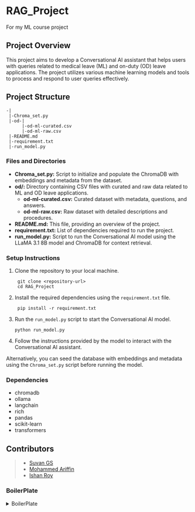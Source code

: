 # RAG_Project

For my ML course project

## Project Overview

This project aims to develop a Conversational AI assistant that helps users with queries related to medical leave (ML) and on-duty (OD) leave applications. The project utilizes various machine learning models and tools to process and respond to user queries effectively.

## Project Structure
```
-| 
 |-Chroma_set.py 
 |-od-| 
      |-od-ml-curated.csv 
      |-od-ml-raw.csv 
 |-README.md 
 |-requirement.txt 
 |-run_model.py 
```

### Files and Directories
- **Chroma_set.py:** Script to initialize and populate the ChromaDB with embeddings and metadata from the dataset.
- **od/:** Directory containing CSV files with curated and raw data related to ML and OD leave applications.
    - **od-ml-curated.csv:** Curated dataset with metadata, questions, and answers.
    - **od-ml-raw.csv:** Raw dataset with detailed descriptions and procedures.
- **README.md:** This file, providing an overview of the project.
- **requirement.txt:** List of dependencies required to run the project.
- **run_model.py:** Script to run the Conversational AI model using the LLaMA 3.1 8B model and ChromaDB for context retrieval.

### Setup Instructions
1. Clone the repository to your local machine.
   ```
    git clone <repository-url>
    cd RAG_Project
   ```
2. Install the required dependencies using the `requirement.txt` file.
    ```
     pip install -r requirement.txt
    ```
3. Run the `run_model.py` script to start the Conversational AI model.
    ```
    python run_model.py
    ```
4. Follow the instructions provided by the model to interact with the Conversational AI assistant.

Alternatively, you can seed the database with embeddings and metadata using the `Chroma_set.py` script before running the model.

### Dependencies 
- chromadb
- ollama
- langchain
- rich
- pandas
- scikit-learn
- transformers

## Contributors

> - [Suvan GS](https://github.com/greeenboi)
> - [Mohammed Ariffin](https://github.com/MohammedAriffin)
> - [Ishan Roy](https://github.com/royishan2004)

### BoilerPlate

<details id=1 closed>
<summary>BoilerPlate</summary>
<p align="center">
  <a href="https://nextjs-flask-starter.vercel.app/">
    <img src="https://assets.vercel.com/image/upload/v1588805858/repositories/vercel/logo.png" height="96">
    <h3 align="center">Next.js Flask Starter</h3>
  </a>
</p>

<p align="center">Simple Next.js boilerplate that uses <a href="https://flask.palletsprojects.com/">Flask</a> as the API backend.</p>

<br/>

## Introduction

This is a hybrid Next.js + Python app that uses Next.js as the frontend and Flask as the API backend. One great use case of this is to write Next.js apps that use Python AI libraries on the backend.

## How It Works

The Python/Flask server is mapped into to Next.js app under `/api/`.

This is implemented using [`next.config.js` rewrites](https://github.com/vercel/examples/blob/main/python/nextjs-flask/next.config.js) to map any request to `/api/:path*` to the Flask API, which is hosted in the `/api` folder.

On localhost, the rewrite will be made to the `127.0.0.1:5328` port, which is where the Flask server is running.

In production, the Flask server is hosted as [Python serverless functions](https://vercel.com/docs/concepts/functions/serverless-functions/runtimes/python) on Vercel.

## Demo

https://nextjs-flask-starter.vercel.app/

## Deploy Your Own

You can clone & deploy it to Vercel with one click:

[![Deploy with Vercel](https://vercel.com/button)](https://vercel.com/new/clone?demo-title=Next.js%20Flask%20Starter&demo-description=Simple%20Next.js%20boilerplate%20that%20uses%20Flask%20as%20the%20API%20backend.&demo-url=https%3A%2F%2Fnextjs-flask-starter.vercel.app%2F&demo-image=%2F%2Fimages.ctfassets.net%2Fe5382hct74si%2F795TzKM3irWu6KBCUPpPz%2F44e0c6622097b1eea9b48f732bf75d08%2FCleanShot_2023-05-23_at_12.02.15.png&project-name=Next.js%20Flask%20Starter&repository-name=nextjs-flask-starter&repository-url=https%3A%2F%2Fgithub.com%2Fvercel%2Fexamples%2Ftree%2Fmain%2Fpython%2Fnextjs-flask&from=vercel-examples-repo)

## Developing Locally

You can clone & create this repo with the following command

```bash
npx create-next-app nextjs-flask --example "https://github.com/vercel/examples/tree/main/python/nextjs-flask"
```

## Getting Started

First, install the dependencies:

```bash
npm install
# or
yarn
# or
pnpm install
```

Then, run the development server:

```bash
npm run dev
# or
yarn dev
# or
pnpm dev
```

Open [http://localhost:3000](http://localhost:3000) with your browser to see the result.

The Flask server will be running on [http://127.0.0.1:5328](http://127.0.0.1:5328) – feel free to change the port in `package.json` (you'll also need to update it in `next.config.js`).

## Learn More

To learn more about Next.js, take a look at the following resources:

- [Next.js Documentation](https://nextjs.org/docs) - learn about Next.js features and API.
- [Learn Next.js](https://nextjs.org/learn) - an interactive Next.js tutorial.
- [Flask Documentation](https://flask.palletsprojects.com/en/1.1.x/) - learn about Flask features and API.

You can check out [the Next.js GitHub repository](https://github.com/vercel/next.js/) - your feedback and contributions are welcome!
</details>
